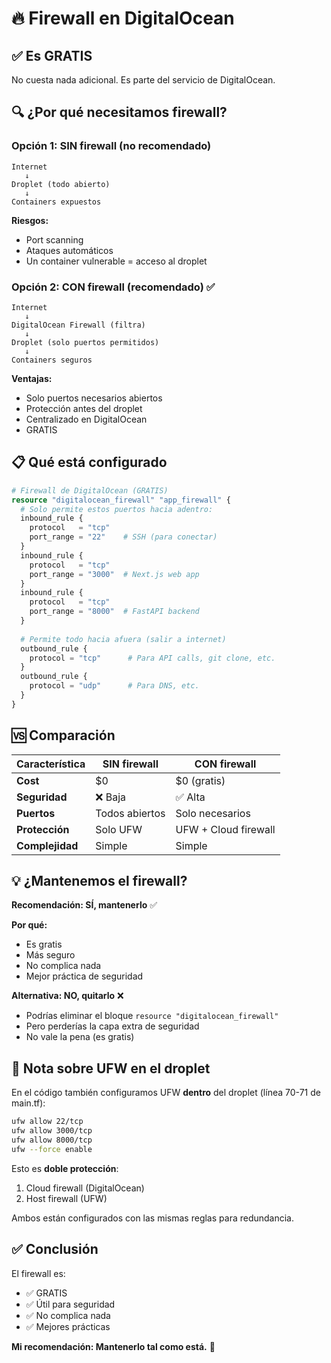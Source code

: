 # 🔥 Firewall en DigitalOcean

## ✅ Es GRATIS

No cuesta nada adicional. Es parte del servicio de DigitalOcean.

## 🔍 ¿Por qué necesitamos firewall?

### Opción 1: SIN firewall (no recomendado)
```
Internet
   ↓
Droplet (todo abierto)
   ↓
Containers expuestos
```

**Riesgos:**
- Port scanning
- Ataques automáticos
- Un container vulnerable = acceso al droplet

### Opción 2: CON firewall (recomendado) ✅
```
Internet
   ↓
DigitalOcean Firewall (filtra)
   ↓  
Droplet (solo puertos permitidos)
   ↓
Containers seguros
```

**Ventajas:**
- Solo puertos necesarios abiertos
- Protección antes del droplet
- Centralizado en DigitalOcean
- GRATIS

## 📋 Qué está configurado

```terraform
# Firewall de DigitalOcean (GRATIS)
resource "digitalocean_firewall" "app_firewall" {
  # Solo permite estos puertos hacia adentro:
  inbound_rule {
    protocol   = "tcp"
    port_range = "22"    # SSH (para conectar)
  }
  inbound_rule {
    protocol   = "tcp"
    port_range = "3000"  # Next.js web app
  }
  inbound_rule {
    protocol   = "tcp"
    port_range = "8000"  # FastAPI backend
  }
  
  # Permite todo hacia afuera (salir a internet)
  outbound_rule {
    protocol = "tcp"      # Para API calls, git clone, etc.
  }
  outbound_rule {
    protocol = "udp"      # Para DNS, etc.
  }
}
```

## 🆚 Comparación

| Característica | SIN firewall | CON firewall |
|---------------|--------------|--------------|
| **Cost** | $0 | $0 (gratis) |
| **Seguridad** | ❌ Baja | ✅ Alta |
| **Puertos** | Todos abiertos | Solo necesarios |
| **Protección** | Solo UFW | UFW + Cloud firewall |
| **Complejidad** | Simple | Simple |

## 💡 ¿Mantenemos el firewall?

**Recomendación: SÍ, mantenerlo** ✅

**Por qué:**
- Es gratis
- Más seguro
- No complica nada
- Mejor práctica de seguridad

**Alternativa: NO, quitarlo** ❌
- Podrías eliminar el bloque `resource "digitalocean_firewall"`
- Pero perderías la capa extra de seguridad
- No vale la pena (es gratis)

## 📝 Nota sobre UFW en el droplet

En el código también configuramos UFW **dentro** del droplet (línea 70-71 de main.tf):

```bash
ufw allow 22/tcp
ufw allow 3000/tcp
ufw allow 8000/tcp
ufw --force enable
```

Esto es **doble protección**:
1. Cloud firewall (DigitalOcean)
2. Host firewall (UFW)

Ambos están configurados con las mismas reglas para redundancia.

## ✅ Conclusión

El firewall es:
- ✅ GRATIS
- ✅ Útil para seguridad
- ✅ No complica nada
- ✅ Mejores prácticas

**Mi recomendación: Mantenerlo tal como está.** 🎯
